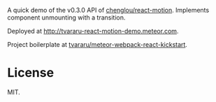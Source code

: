 A quick demo of the v0.3.0 API of [chenglou/react-motion](https://github.com/chenglou/react-motion). Implements component unmounting with a transition.

Deployed at http://tvararu-react-motion-demo.meteor.com.

Project boilerplate at  [tvararu/meteor-webpack-react-kickstart](https://github.com/tvararu/meteor-webpack-react-kickstart).

# License

MIT.

